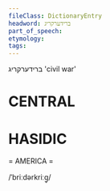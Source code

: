 ```yaml
---
fileClass: DictionaryEntry
headword: ברידערקריג
part_of_speech: 
etymology: 
tags: 
---
```

ברידערקריג
'civil war'

CENTRAL
========

HASIDIC
=======
= AMERICA = 

/ˈbriːdərkriːg̥/